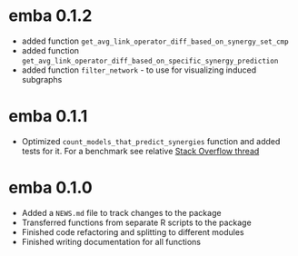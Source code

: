 # emba 0.1.2

- added function `get_avg_link_operator_diff_based_on_synergy_set_cmp`
- added function `get_avg_link_operator_diff_based_on_specific_synergy_prediction`
- added function `filter_network` - to use for visualizing induced subgraphs

# emba 0.1.1

- Optimized `count_models_that_predict_synergies` function and added tests for it. For a benchmark see
relative [Stack Overflow thread](https://stackoverflow.com/questions/58380043/optimize-r-code-for-row-operations-on-ternary-data-frame)

# emba 0.1.0

- Added a `NEWS.md` file to track changes to the package
- Transferred functions from separate R scripts to the package
- Finished code refactoring and splitting to different modules
- Finished writing documentation for all functions
